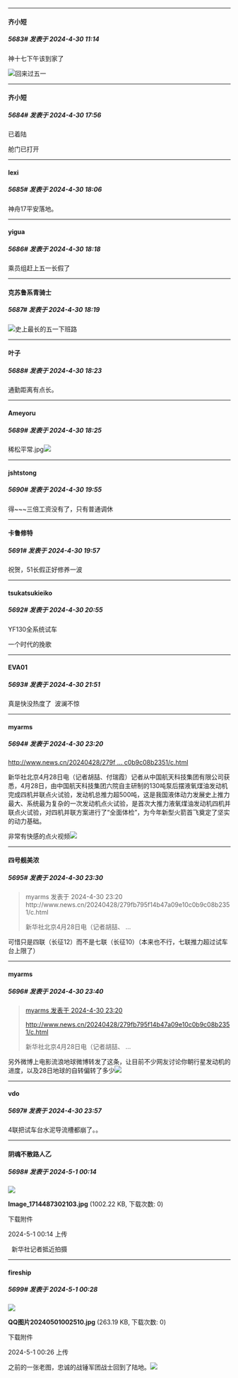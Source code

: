 ﻿
*****

####  齐小短  
##### 5683#       发表于 2024-4-30 11:14

神十七下午该到家了

<img src="https://static.saraba1st.com/image/smiley/face2017/066.png" referrerpolicy="no-referrer">回来过五一


*****

####  齐小短  
##### 5684#       发表于 2024-4-30 17:56

已着陆

舱门已打开


*****

####  lexi  
##### 5685#       发表于 2024-4-30 18:06

神舟17平安落地。


*****

####  yigua  
##### 5686#       发表于 2024-4-30 18:18

乘员组赶上五一长假了

*****

####  克苏鲁系青骑士  
##### 5687#       发表于 2024-4-30 18:19

<img src="https://static.saraba1st.com/image/smiley/face2017/067.png" referrerpolicy="no-referrer">史上最长的五一下班路


*****

####  叶子  
##### 5688#       发表于 2024-4-30 18:23

通勤距离有点长。

*****

####  Ameyoru  
##### 5689#       发表于 2024-4-30 18:25

稀松平常.jpg<img src="https://static.saraba1st.com/image/smiley/face2017/067.png" referrerpolicy="no-referrer">


*****

####  jshtstong  
##### 5690#       发表于 2024-4-30 19:55

得~~~三倍工资没有了，只有普通调休

*****

####  卡鲁修特  
##### 5691#       发表于 2024-4-30 19:57

祝贺，51长假正好修养一波


*****

####  tsukatsukieiko  
##### 5692#       发表于 2024-4-30 20:55

YF130全系统试车

一个时代的挽歌


*****

####  EVA01  
##### 5693#       发表于 2024-4-30 21:51

真是快没热度了  波澜不惊


*****

####  myarms  
##### 5694#       发表于 2024-4-30 23:20

[http://www.news.cn/20240428/279f ... c0b9c08b2351/c.html](http://www.news.cn/20240428/279fb795f14b47a09e10c0b9c08b2351/c.html)

新华社北京4月28日电（记者胡喆、付瑞霞）记者从中国航天科技集团有限公司获悉，4月28日，由中国航天科技集团六院自主研制的130吨泵后摆液氧煤油发动机完成四机并联点火试验，发动机总推力超500吨，这是我国液体动力发展史上推力最大、系统最为复杂的一次发动机点火试验，是首次大推力液氧煤油发动机四机并联点火试验，对四机并联方案进行了“全面体检”，为今年新型火箭首飞奠定了坚实的动力基础。

非常有快感的点火视频<img src="https://static.saraba1st.com/image/smiley/face2017/032.png" referrerpolicy="no-referrer">


*****

####  四号舰美浓  
##### 5695#       发表于 2024-4-30 23:30

<blockquote>myarms 发表于 2024-4-30 23:20
http://www.news.cn/20240428/279fb795f14b47a09e10c0b9c08b2351/c.html

新华社北京4月28日电（记者胡喆、 ...</blockquote>
可惜只是四联（长征12）而不是七联（长征10）（本来也不行，七联推力超过试车台上限了）


*****

####  myarms  
##### 5696#       发表于 2024-4-30 23:40

<blockquote><a href="httphttps://bbs.saraba1st.com/2b/forum.php?mod=redirect&amp;goto=findpost&amp;pid=64777299&amp;ptid=2001539" target="_blank">myarms 发表于 2024-4-30 23:20</a>

http://www.news.cn/20240428/279fb795f14b47a09e10c0b9c08b2351/c.html

新华社北京4月28日电（记者胡喆、 ...</blockquote>
另外微博上电影流浪地球微博转发了这条，让目前不少网友讨论你朝行星发动机的进度，以及28日地球的自转偏转了多少<img src="https://static.saraba1st.com/image/smiley/face2017/066.png" referrerpolicy="no-referrer">


*****

####  vdo  
##### 5697#       发表于 2024-4-30 23:57

4联把试车台水泥导流槽都崩了。。


*****

####  阴魂不散路人乙  
##### 5698#       发表于 2024-5-1 00:14

<img src="https://img.saraba1st.com/forum/202405/01/001418ia8ra8ss43c8qgav.jpg" referrerpolicy="no-referrer">

<strong>Image_1714487302103.jpg</strong> (1002.22 KB, 下载次数: 0)

下载附件

2024-5-1 00:14 上传

  新华社记者抵近拍摄


*****

####  fireship  
##### 5699#       发表于 2024-5-1 00:28

<img src="https://img.saraba1st.com/forum/202405/01/002625qt55gyqb5yst3953.jpg" referrerpolicy="no-referrer">

<strong>QQ图片20240501002510.jpg</strong> (263.19 KB, 下载次数: 0)

下载附件

2024-5-1 00:26 上传

之前的一张老图，忠诚的战锤军团战士回到了陆地。<img src="https://static.saraba1st.com/image/smiley/face2017/067.png" referrerpolicy="no-referrer">

